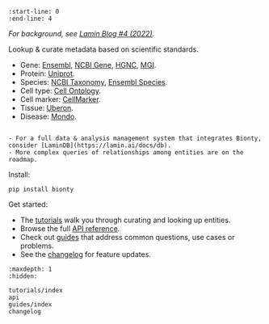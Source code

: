 ```{include} ../README.md
:start-line: 0
:end-line: 4
```

_For background, see [Lamin Blog #4 (2022)](https://lamin.ai/notes/2022/bionty)._

Lookup & curate metadata based on scientific standards.

- Gene: [Ensembl](https://ensembl.org/), [NCBI Gene](https://www.ncbi.nlm.nih.gov/gene/), [HGNC](https://www.genenames.org/), [MGI](http://www.informatics.jax.org/).
- Protein: [Uniprot](https://www.uniprot.org/).
- Species: [NCBI Taxonomy](https://www.ncbi.nlm.nih.gov/taxonomy/), [Ensembl Species](https://useast.ensembl.org/info/about/species.html).
- Cell type: [Cell Ontology](https://obophenotype.github.io/cell-ontology/).
- Cell marker: [CellMarker](http://xteam.xbio.top/CellMarker).
- Tissue: [Uberon](http://obophenotype.github.io/uberon/).
- Disease: [Mondo](https://mondo.monarchinitiative.org/).

```{Note}

- For a full data & analysis management system that integrates Bionty, consider [LaminDB](https://lamin.ai/docs/db).
- More complex queries of relationships among entities are on the roadmap.
```

Install:

```
pip install bionty
```

Get started:

- The [tutorials](tutorials/index) walk you through curating and looking up entities.
- Browse the full [API reference](api).
- Check out [guides](guides/index) that address common questions, use cases or problems.
- See the [changelog](changelog) for feature updates.

```{toctree}
:maxdepth: 1
:hidden:

tutorials/index
api
guides/index
changelog
```
